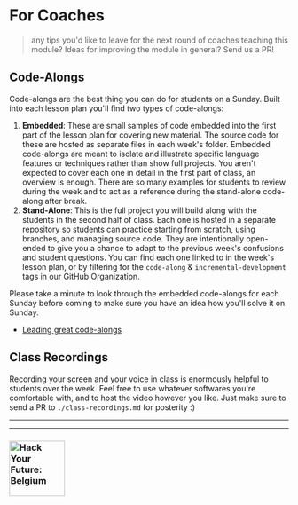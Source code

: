 # For Coaches

> any tips you'd like to leave for the next round of coaches teaching this module? Ideas for improving the module in general?  Send us a PR!

## Code-Alongs

Code-alongs are the best thing you can do for students on a Sunday.  Built into each lesson plan you'll find two types of code-alongs:

1. __Embedded__: These are small samples of code embedded into the first part of the lesson plan for covering new material.  The source code for these are hosted as separate files in each week's folder.  Embedded code-alongs are meant to isolate and illustrate specific language features or techniques rather than show full projects.  You aren't expected to cover each one in detail in the first part of class, an overview is enough.  There are so many examples for students to review during the week and to act as a reference during the stand-alone code-along after break.
1. __Stand-Alone__: This is the full project you will build along with the students in the second half of class.  Each one is hosted in a separate repository so students can practice starting from scratch, using branches, and managing source code. They are intentionally open-ended to give you a chance to adapt to the previous week's confusions and student questions. You can find each one linked to in the week's lesson plan, or by filtering for the `code-along` & `incremental-development` tags in our GitHub Organization.

Please take a minute to look through the embedded code-alongs for each Sunday before coming to make sure you have an idea how you'll solve it on Sunday.

* [Leading great code-alongs](https://teachtogether.tech/#s:performance-live)

## Class Recordings

Recording your screen and your voice in class is enormously helpful to students over the week.  Feel free to use whatever softwares you're comfortable with, and to host the video however you like.  Just make sure to send a PR to `./class-recordings.md` for posterity :)

---
---

### <a href="https://hackyourfuture.be" target="_blank"><img src="https://user-images.githubusercontent.com/18554853/63941625-4c7c3d00-ca6c-11e9-9a76-8d5e3632fe70.jpg" width="100" height="100" alt="Hack Your Future: Belgium"></a>
